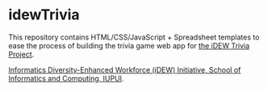 # idewTrivia
This repository contains HTML/CSS/JavaScript + Spreadsheet templates to ease the process of building the trivia game web app for [the iDEW Trivia Project](https://jimlyst.gitbooks.io/idew-trivia-project/content/). 

[Informatics Diversity-Enhanced Workforce (iDEW) Initiative, School of Informatics and Computing, IUPUI](http://soic.iupui.edu/idew/).
